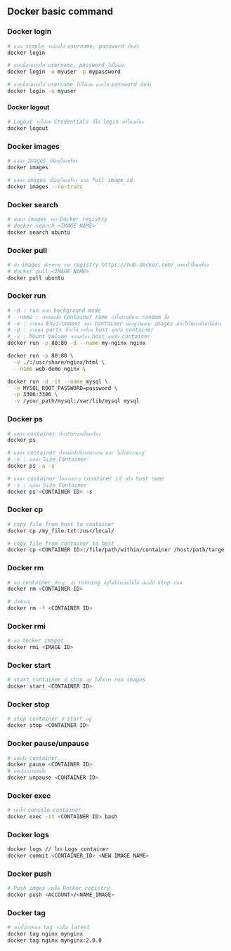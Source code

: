 ## Docker basic command

### Docker login
```sh
# แบบ simple จะต้องใส่ username, password ทีหลัง
docker login 

# แบบนี้สามารถใส่ username, password ไปได้เลย
docker login -u myuser -p mypassword

# แบบนี้สามารถใส่ username ไปได้เลย และใส่ password ทีหลัง
docker login -u myuser
```

#### Docker logout
```sh
# Logout จะไปลบ Credentials ที่ได้ login มาในเครื่อง
docker logout 
```

### Docker images
```sh
# แสดง images ที่มีอยู่ในเครื่อง
docker images 

# แสดง images ที่มีอยู่ในเครื่อง แบบ full image id
docker images --no-trunc 
```

### Docker search
```sh
# ค้นหา images จาก Docker registry
# docker search <IMAGE NAME>
docker search ubuntu
```

### Docker pull
```sh
# ดึง images ที่เราระบุ จาก registry https://hub.docker.com/ ลงมาไว้ในเครื่อง
# docker pull <IMAGE NAME>
docker pull ubuntu
```

### Docker run
```sh
# -d : run แบบ background mode
# --name : กำหนดชื่อ Container name ถ้าไม่ระบุมันจะ random ชื่อ
# -e : กำหนด Environment ของ Container ต้องดูว่าแต่ล่ะ images มีอะไรให้เราตั้งค่าได้บ้าง
# -p : กำหนด ports ที่จะให้ เครื่อง host คุยกับ container
# -v : Mount Volume จากเครื่อง host คุยกับ container 
docker run -p 80:80 -d --name my-nginx nginx

docker run -p 80:80 \
  -v ./:/usr/share/nginx/html \
  --name web-demo nginx \

docker run -d -it --name mysql \
  -e MYSQL_ROOT_PASSWORD=password \
  -p 3306:3306 \
  -v /your_path/mysql:/var/lib/mysql mysql
```

### Docker ps
```sh
# แสดง container ที่กำลังทำงานในเครื่อง
docker ps 

# แสดง container ทั้งหมดทั้งที่กำลังทำงาน และ ไม่ได้ทำงานอยู่
# -s : แสดง Size Container
docker ps -a -s

# แสดง container โดยการระบุ conatiner id หรือ host name 
# -s : แสดง Size Container
docker ps <CONTAINER ID> -s
```

### Docker cp
```sh
# copy file from host to container
docker cp /my_file.txt:/usr/local/

# copy file from container to host
docker cp <CONTAINER ID>:/file/path/within/container /host/path/targe
```

### Docker rm
```sh
# ลบ container ที่ระบุ, ถ้า running อยู่ไม่ได้จะลบไม่ได้ ต้องไป stop ก่อน
docker rm <CONTAINER ID> 

# บังคับลบ
docker rm -f <CONTAINER ID> 
```

### Docker rmi
```sh
# ลบ docker images
docker rmi <IMAGE ID>
```

### Docker start
```sh
# start container ที่ stop อยู่ ไม่ใช่การ run images
docker start <CONTAINER ID>
```

### Docker stop
```sh
# stop container ที่ start อยู่
docker stop <CONTAINER ID>
```

### Docker pause/unpause
```sh
# แช่แข็ง container
docker pause <CONTAINER ID> 
# ยกเลิกการแช่แข็ง
docker unpause <CONTAINER ID> 
```

### Docker exec
```sh
# เข้าไป console container
docker exec -it <CONTAINER ID> bash 
```

### Docker logs
```sh
docker logs // โชว์ Logs container
docker commit <CONTAINER_ID> <NEW IMAGE NAME>
```


### Docker push
```sh
# Push imges เราขึ้น Docker registry
docker push <ACCOUNT>/<NAME_IMAGE> 
```

### Docker tag
```sh
# หากไม่กำหนด tag จะเป็น latest 
docker tag nginx mynginx
docker tag nginx mynginx:2.0.0
```
